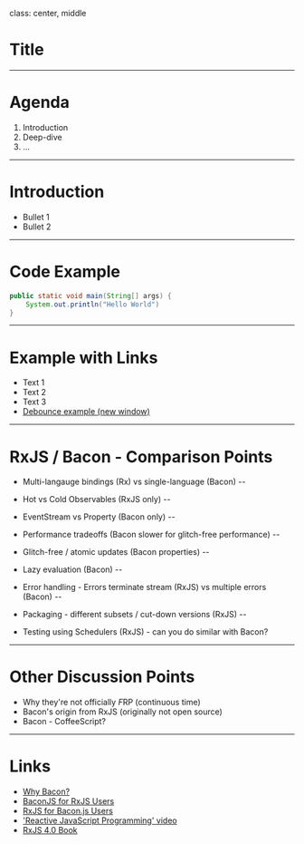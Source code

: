 class: center, middle

# Title

---

# Agenda

1. Introduction
2. Deep-dive
3. ...

---

# Introduction

* Bullet 1
* Bullet 2

---

# Code Example

```java
public static void main(String[] args) {
    System.out.println("Hello World")
}
```

---

# Example with Links

* Text 1
* Text 2
* Text 3
* <a href="examples/debounce.html" target="_blank">Debounce example (new window)</a>

---

# RxJS / Bacon - Comparison Points

* Multi-langauge bindings (Rx) vs single-language (Bacon)
--

* Hot vs Cold Observables (RxJS only)
--

* EventStream vs Property (Bacon only)
--

* Performance tradeoffs (Bacon slower for glitch-free performance)
--

* Glitch-free / atomic updates (Bacon properties)
--

* Lazy evaluation (Bacon)
--

* Error handling - Errors terminate stream (RxJS) vs multiple errors (Bacon)
--

* Packaging - different subsets / cut-down versions (RxJS)
--

* Testing using Schedulers (RxJS) - can you do similar with Bacon?

---

# Other Discussion Points

* Why they're not officially *F*RP (continuous time)
* Bacon's origin from RxJS (originally not open source)
* Bacon - CoffeeScript?

---

# Links

* [Why Bacon?](https://github.com/baconjs/bacon.js#why-bacon)
* [BaconJS for RxJS Users](https://baconjs.github.io/api.html#for-rxjs-users)
* [RxJS for Bacon.js Users](https://github.com/Reactive-Extensions/RxJS/blob/master/doc/mapping/bacon.js/whyrx.md)
* ['Reactive JavaScript Programming' video](https://www.safaribooksonline.com/library/view/reactive-javascript-programming/9781787284913/)
* [RxJS 4.0 Book](https://xgrommx.github.io/rx-book)